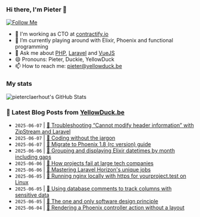 ### Hi there, I'm Pieter 👋  
[![Follow Me](https://img.shields.io/github/followers/pieterclaerhout?label=Follow&style=social)](https://github.com/pieterclaerhout)

- 🏢 I'm working as CTO at [contractify.io](https://contractify.io)
- 🌱 I’m currently playing around with Elixir, Phoenix and functional programming
- 💬 Ask me about [PHP](https://php.net), [Laravel](http://laravel.com) and [VueJS](https://vuejs.org)
- 😄 Pronouns: Pieter, Duckie, YellowDuck
- 📫 How to reach me: pieter@yellowduck.be

### My stats

![pieterclaerhout's GitHub Stats](https://github-readme-stats.vercel.app/api?username=pieterclaerhout&show_icons=true&count_private=true&line_height=40)

### 📩 Latest Blog Posts from [YellowDuck.be](https://www.yellowduck.be/)
<!-- BLOG-POST-LIST:START -->
- `2025-06-07` | [🐥 Troubleshooting “Cannot modify header information” with ZipStream and Laravel](https://www.yellowduck.be/posts/troubleshooting-cannot-modify-header-information-with-zipstream-and-laravel)  
- `2025-06-07` | [🔗 Coding without the jargon](https://www.yellowduck.be/posts/coding-without-the-jargon)  
- `2025-06-07` | [🔗 Migrate to Phoenix 1.8 &lpar;rc version&rpar; guide](https://www.yellowduck.be/posts/migrate-to-phoenix-1-8-rc-version-guide)  
- `2025-06-06` | [🐥 Grouping and displaying Elixir datetimes by month including gaps](https://www.yellowduck.be/posts/grouping-and-displaying-elixir-datetimes-by-month-including-gaps)  
- `2025-06-06` | [🔗 How projects fail at large tech companies](https://www.yellowduck.be/posts/how-projects-fail-at-large-tech-companies)  
- `2025-06-06` | [🔗 Mastering Laravel Horizon&#39;s unique jobs](https://www.yellowduck.be/posts/mastering-laravel-horizons-unique-jobs)  
- `2025-06-05` | [🐥 Running nginx locally with https for yourproject.test on Linux](https://www.yellowduck.be/posts/running-nginx-locally-with-https-for-yourproject-test-on-linux)  
- `2025-06-05` | [🔗 Using database comments to track columns with sensitive data](https://www.yellowduck.be/posts/using-database-comments-to-track-columns-with-sensitive-data)  
- `2025-06-05` | [🔗 The one and only software design principle](https://www.yellowduck.be/posts/the-one-and-only-software-design-principle)  
- `2025-06-04` | [🐥 Rendering a Phoenix controller action without a layout](https://www.yellowduck.be/posts/rendering-a-phoenix-controller-action-without-a-layout)  

<!-- BLOG-POST-LIST:END -->
